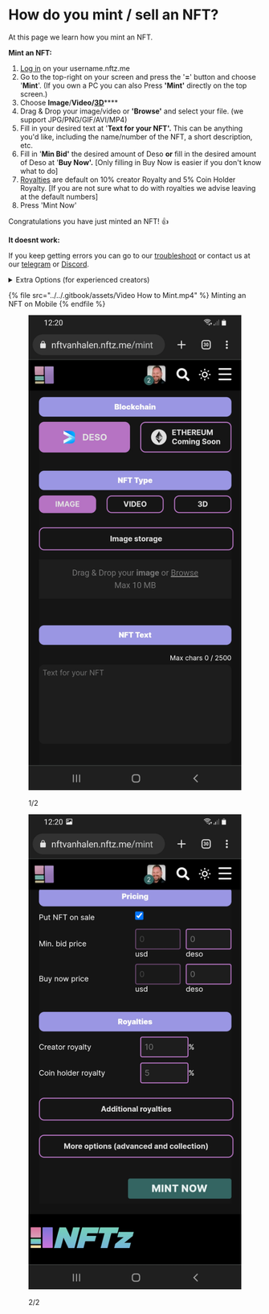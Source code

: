 # How do you mint / sell an NFT?

At this page we learn how you mint an NFT.



**Mint an NFT:**

1. &#x20;[Log in](../../beginners-guide/welcome/how-do-you-login-to-nftz.me.md) on your username.nftz.me&#x20;
2. Go to the top-right on your screen and press the '**=**' button and choose '**Mint**'. (If you own a PC you can also Press **'Mint'** directly on the top screen.)
3. Choose **Image**/**Video/**[**3D**](../../3d-vr/how-do-you-mint-sell-an-3d-nft-advanced.md)****
4. Drag & Drop your image/video or **'Browse'** and select your file. (we support JPG/PNG/GIF/AVI/MP4)
5. Fill in your desired text at '**Text for your NFT'.** This can be anything you'd like, including the name/number of the NFT, a short description, etc.
6. Fill in '**Min Bid'**  the desired amount of Deso **or** fill in the desired amount of Deso at '**Buy Now'.** \[Only filling in Buy Now is easier if you don't know what to do]    &#x20;
7. [Royalties](royalties.md) are default on 10% creator Royalty and 5% Coin Holder Royalty. \[If you are not sure what to do with royalties we advise leaving at the default numbers]   &#x20;
8. Press 'Mint Now'

Congratulations you have just minted an NFT! :thumbsup:



**It doesnt work:**

If you keep getting errors you can go to our [troubleshoot](troubleshoot.md) or contact us at our [telegram](https://t.me/+qdNeX8CYB\_swZTQx) or [Discord](https://discord.gg/jQ34WMMZce).&#x20;

<details>

<summary>Extra Options (for experienced creators)</summary>

\[Extra 1: Additional Royalties]

It's possible to give other creators a royalty % on each sell of a NFT. There is no maximum of creators that can be added.&#x20;

1. Choose 'Deso Wallet' or 'Creator Coin' (Deso Wallet goes straight to the wallet of the creator. If you choose Creator Coin; the royalty will be used to buy an invisible amount creator Coin of that creator. This will drive the price up of their creator coin.&#x20;
2. Choose the % you want to give. The minimum is 0.01%.
3. Choose the creator you want to give royalty and press **'Add'**

#### \[Extra 2:  More options (advanced and collection] NFT Category and Copies

* You can change the NFT Category by Pressing 'Art'. The default is Art.&#x20;
* You can change the amount of copies by pressing right of **'Copies'**. The default is '1'



**\[Extra 3: More options (advanced and collection] Add extra / collection data**

To know more about this feature; go directly to [Traits by Extradata](how-to-add-traits-to-your-nft-by-form-expert.md)



**\[Extra 4: Image Storage] Changing Image Storage**

In the begin screen of the mint page underneath 'Image Storage' it's possible to change the place where you store your image.&#x20;

Currently you can choose:

1. **'Deso'**
2. **'IPFS'**
3. **'Arweave'** (For Arweave you need a URL Link)&#x20;

</details>

{% file src="../../.gitbook/assets/Video How to Mint.mp4" %}
Minting an NFT on Mobile
{% endfile %}

<figure><img src="../../.gitbook/assets/Mint Page 1 (1).jpg" alt=""><figcaption><p>1/2</p></figcaption></figure>

<figure><img src="../../.gitbook/assets/Mint Page 2.jpg" alt=""><figcaption><p>2/2</p></figcaption></figure>
